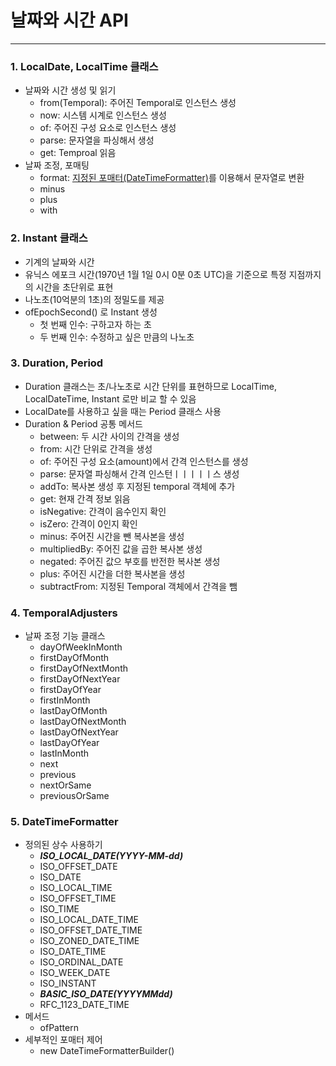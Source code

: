 # 날짜와 시간 API

---
### 1. LocalDate, LocalTime 클래스
- 날짜와 시간 생성 및 읽기
  - from(Temporal): 주어진 Temporal로 인스턴스 생성
  - now: 시스템 시계로 인스턴스 생성
  - of: 주어진 구성 요소로 인스턴스 생성
  - parse: 문자열을 파싱해서 생성
  - get: Temproal 읽음
- 날짜 조정, 포매팅
  - format: [지정된 포매터(DateTimeFormatter)](#5.-DateTimeFormatter)를 이용해서 문자열로 변환
  - minus
  - plus
  - with

### 2. Instant 클래스
- 기계의 날짜와 시간
- 유닉스 에포크 시간(1970년 1월 1일 0시 0분 0초 UTC)을 기준으로 특정 지점까지의 시간을 초단위로 표현
- 나노초(10억분의 1초)의 정밀도를 제공
- ofEpochSecond() 로 Instant 생성
  - 첫 번째 인수: 구하고자 하는 초
  - 두 번째 인수: 수정하고 싶은 만큼의 나노초

### 3. Duration, Period
- Duration 클래스는 초/나노초로 시간 단위를 표현하므로 LocalTime, LocalDateTime, Instant 로만 비교 할 수 있음
- LocalDate를 사용하고 싶을 때는 Period 클래스 사용
- Duration & Period 공통 메서드
  - between: 두 시간 사이의 간격을 생성
  - from: 시간 단위로 간격을 생성
  - of: 주어진 구성 요소(amount)에서 간격 인스턴스를 생성
  - parse: 문자열 파싱해서 간격 인스턴ㅣㅣㅣㅣㅣ스 생성
  - addTo: 복사본 생성 후 지정된 temporal 객체에 추가
  - get: 현재 간격 정보 읽음
  - isNegative: 간격이 음수인지 확인
  - isZero: 간격이 0인지 확인
  - minus: 주어진 시간을 뺀 복사본을 생성
  - multipliedBy: 주어진 값을 곱한 복사본 생성
  - negated: 주어진 값으 부호를 반전한 복사본 생성
  - plus: 주어진 시간을 더한 복사본을 생성
  - subtractFrom: 지정된 Temporal 객체에서 간격을 뺌
  
### 4. TemporalAdjusters
- 날짜 조정 기능 클래스
  - dayOfWeekInMonth
  - firstDayOfMonth
  - firstDayOfNextMonth
  - firstDayOfNextYear
  - firstDayOfYear
  - firstInMonth
  - lastDayOfMonth
  - lastDayOfNextMonth
  - lastDayOfNextYear
  - lastDayOfYear
  - lastInMonth
  - next
  - previous
  - nextOrSame
  - previousOrSame
  
### 5. DateTimeFormatter
- 정의된 상수 사용하기
  - ***ISO_LOCAL_DATE(YYYY-MM-dd)***
  - ISO_OFFSET_DATE
  - ISO_DATE
  - ISO_LOCAL_TIME
  - ISO_OFFSET_TIME
  - ISO_TIME
  - ISO_LOCAL_DATE_TIME
  - ISO_OFFSET_DATE_TIME
  - ISO_ZONED_DATE_TIME
  - ISO_DATE_TIME
  - ISO_ORDINAL_DATE
  - ISO_WEEK_DATE
  - ISO_INSTANT
  - ***BASIC_ISO_DATE(YYYYMMdd)***
  - RFC_1123_DATE_TIME
- 메서드
  - ofPattern
- 세부적인 포매터 제어
  - new DateTimeFormatterBuilder()
  